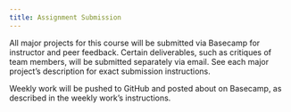 ```yaml
---
title: Assignment Submission
---
```


All major projects for this course will be submitted via Basecamp for instructor and peer feedback.
Certain deliverables, such as critiques of team members, will be submitted separately via email. See
each major project’s description for exact submission instructions.

Weekly work will be pushed to GitHub and posted about on Basecamp, as described in the weekly work’s
instructions.
